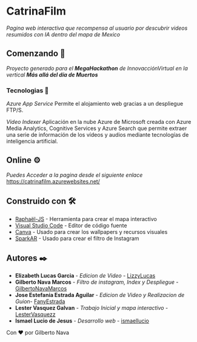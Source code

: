 # CatrinaFilm

_Pagina web interactiva que recompensa al usuario por descubrir videos resumidos con IA dentro del mapa de Mexico_

## Comenzando 🚀

_Proyecto generado para el **MegaHackathon** de InnovacciónVirtual en la vertical **Más allá del día de Muertos**_

### Tecnologias 🔧

_Azure App Service_
Permite el alojamiento web gracias a un despliegue FTP/S.   

_Video Indexer_
Aplicación en la nube Azure de Microsoft creada con Azure Media Analytics, Cognitive Services y Azure Search que permite extraer una serie de información de los vídeos y audios mediante tecnologías de inteligencia artificial. 

## Online ⚙️

_Puedes Acceder a la pagina desde el siguiente enlace_
https://catrinafilm.azurewebsites.net/

## Construido con 🛠️

* [Raphaël-JS](https://dmitrybaranovskiy.github.io/raphael/) - Herramienta para crear el mapa interactivo
* [Visual Studio Code](https://code.visualstudio.com/) - Editor de código fuente 
* [Canva](https://www.canva.com/) - Usado para crear los wallpapers y recursos visuales
* [SparkAR](https://sparkar.facebook.com/ar-studio/) - Usado para crear el filtro de Instagram

## Autores ✒️

* **Elizabeth Lucas Garcia** - *Edicion de Video* -  [LizzyLucas](https://github.com/LizzyLucas)
* **Gilberto Nava Marcos** - *Filtro de instagram, Index y Despliegue* - [GilbertoNavaMarcos](https://github.com/GilbertoNavaMarcos)
* **Jose Estefania Estrada Aguilar** - *Edicion de Video y Realizacion de Guion*-  [FanyEstrada](https://github.com/FanyEstrada)
* **Lester Vasquez Galvan** - *Trabajo Inicial y mapa interactivo* - [LesterVasquezz](https://github.com/LesterVasquezz)
* **Ismael Lucio de Jesus** - *Desarrollo web* - [ismaellucio](https://github.com/ismaellucio)

Con ❤️ por Gilberto Nava 
